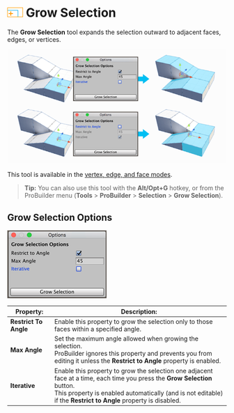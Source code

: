 # ![Grow Selection](images/icons/Selection_Grow.png) Grow Selection

The __Grow Selection__ tool expands the selection outward to adjacent faces, edges, or vertices.

![Grow Selection Examples](images/GrowSelection_Example.png)

This tool is available in the [vertex, edge, and face modes](modes.md).

> **Tip:** You can also use this tool with the **Alt/Opt+G** hotkey, or from the ProBuilder menu (**Tools** > **ProBuilder** > **Selection** > **Grow Selection**).



## Grow Selection Options

![Grow Selection Options](images/Selection_Grow_props.png) 

| **Property:**       | **Description:**                                           |
| --------------------- | ------------------------------------------------------------ |
| **Restrict To Angle** | Enable this property to grow the selection only to those faces within a specified angle. |
| **Max Angle**         | Set the maximum angle allowed when growing the selection.<br />ProBuilder ignores this property and prevents you from editing it unless the __Restrict to Angle__ property is enabled. |
| **Iterative**         | Enable this property to grow the selection one adjacent face at a time, each time you press the **Grow Selection** button.<br />This property is enabled automatically (and is not editable) if the __Restrict to Angle__ property is disabled. |

